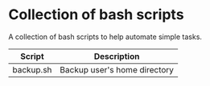 # Collection of bash scripts
A collection of bash scripts to help automate simple tasks.

| Script | Description |
| --- | --- |
| backup.sh | Backup user's home directory |
